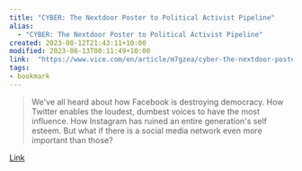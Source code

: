 ```yaml
---
title: "CYBER: The Nextdoor Poster to Political Activist Pipeline"
alias:
  - "CYBER: The Nextdoor Poster to Political Activist Pipeline"
created: 2023-08-12T21:43:11+10:00
modified: 2023-08-13T00:11:49+10:00
link:  "https://www.vice.com/en/article/m7gzea/cyber-the-nextdoor-poster-to-political-activist-pipeline"
tags:
- bookmark
---
```


> We've all heard about how Facebook is destroying democracy. How Twitter enables the loudest, dumbest voices to have the most influence. How Instagram has ruined an entire generation's self esteem. But what if there is a social media network even more important than those?

[Link](https://www.vice.com/en/article/m7gzea/cyber-the-nextdoor-poster-to-political-activist-pipeline)

